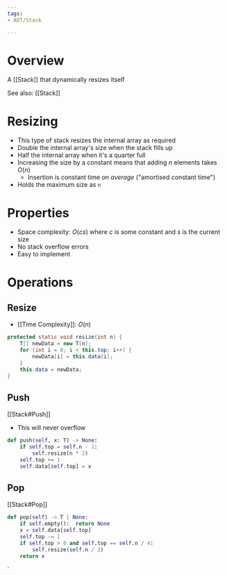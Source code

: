 ```yaml
---
tags:
- ADT/Stack

---
```

# Overview
A [[Stack]] that dynamically resizes itself

See also: [[Stack]]

# Resizing
- This type of stack resizes the internal array as required
- Double the internal array's size when the stack fills up
- Half the internal array when it's a quarter full
- Increasing the size by a constant means that adding $n$ elements takes $O(n)$
	- Insertion is constant time *on average* ("amortised constant time")
- Holds the maximum size as `n`

# Properties
- Space complexity: $O(cs)$ where $c$ is some constant and $s$ is the current size
- No stack overflow errors
- Easy to implement

# Operations
## Resize
- [[Time Complexity]]: $O(n)$

```java
protected static void resize(int n) {
	T[] newData = new T[n];
	for (int i = 0; i < this.top; i++) {
		newData[i] = this.data[i];
	}
	this.data = newData;
}	
```

## Push
[[Stack#Push]]
- This will never overflow
```python
def push(self, x: T) -> None:
	if self.top = self.n - 1:
		self.resize(n * 2)
	self.top += 1
	self.data[self.top] = x
```

## Pop
[[Stack#Pop]]

```python
def pop(self) -> T | None:
	if self.empty():  return None
	x = self.data[self.top]
	self.top -= 1
	if self.top > 0 and self.top == self.n / 4:
		self.resize(self.n / 2)
	return x
```
`
